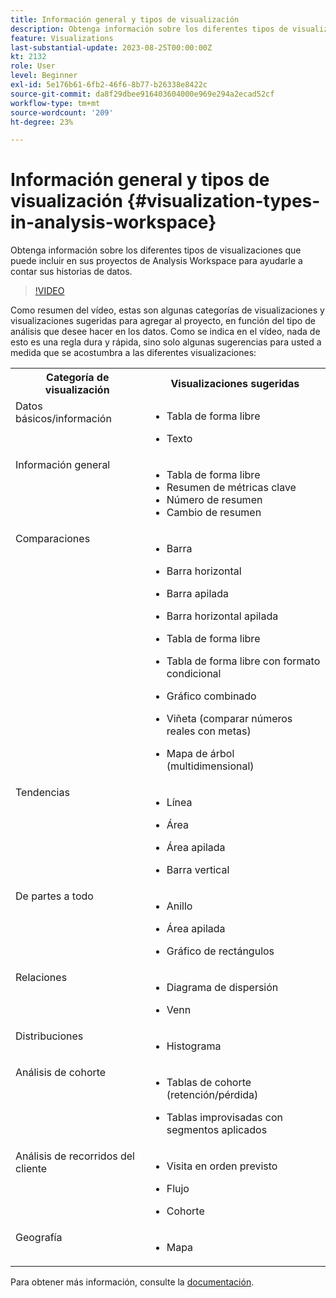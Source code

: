 ```yaml
---
title: Información general y tipos de visualización
description: Obtenga información sobre los diferentes tipos de visualizaciones que puede incluir en sus proyectos de Analysis Workspace para ayudarle a contar sus historias de datos.
feature: Visualizations
last-substantial-update: 2023-08-25T00:00:00Z
kt: 2132
role: User
level: Beginner
exl-id: 5e176b61-6fb2-46f6-8b77-b26338e8422c
source-git-commit: da8f29dbee916403604000e969e294a2ecad52cf
workflow-type: tm+mt
source-wordcount: '209'
ht-degree: 23%

---
```


# Información general y tipos de visualización {#visualization-types-in-analysis-workspace}

Obtenga información sobre los diferentes tipos de visualizaciones que puede incluir en sus proyectos de Analysis Workspace para ayudarle a contar sus historias de datos.

>[!VIDEO](https://video.tv.adobe.com/v/23994/?quality=12&learn=on)

Como resumen del vídeo, estas son algunas categorías de visualizaciones y visualizaciones sugeridas para agregar al proyecto, en función del tipo de análisis que desee hacer en los datos. Como se indica en el vídeo, nada de esto es una regla dura y rápida, sino solo algunas sugerencias para usted a medida que se acostumbra a las diferentes visualizaciones:

<table style="max-width: 1214px;">
<tr>
    <th>
        Categoría de visualización
    </th>
    <th>
        Visualizaciones sugeridas
    </th>
</tr>
<tr>
  <td style="vertical-align: top;">Datos básicos/información
  </td>

<td style="vertical-align: top;">

* Tabla de forma libre
* Texto

  </td>
</tr>
<tr>
  <td style="vertical-align: top;">Información general
  </td>

<td style="vertical-align: top;">

* Tabla de forma libre
* Resumen de métricas clave
* Número de resumen
* Cambio de resumen

</td>
</tr>
<tr>
  <td style="vertical-align: top;">Comparaciones
  </td>

<td style="vertical-align: top;">

* Barra
* Barra horizontal
* Barra apilada
* Barra horizontal apilada
* Tabla de forma libre
* Tabla de forma libre con formato condicional
* Gráfico combinado
* Viñeta (comparar números reales con metas)
* Mapa de árbol (multidimensional)

  </td>
</tr>
<tr>
  <td style="vertical-align: top;">Tendencias
  </td>

<td style="vertical-align: top;">

* Línea
* Área
* Área apilada
* Barra vertical

  </td>
</tr>
<tr>
  <td style="vertical-align: top;">De partes a todo
  </td>

<td style="vertical-align: top;">

* Anillo
* Área apilada
* Gráfico de rectángulos

  </td>
</tr>
<tr>
  <td style="vertical-align: top;">Relaciones
  </td>

<td style="vertical-align: top;">

* Diagrama de dispersión
* Venn

  </td>
</tr>
<tr>
  <td style="vertical-align: top;">Distribuciones
  </td>

<td style="vertical-align: top;">

* Histograma

  </td>
</tr>
<tr>
  <td style="vertical-align: top;">Análisis de cohorte
  </td>

<td style="vertical-align: top;">

* Tablas de cohorte (retención/pérdida)
* Tablas improvisadas con segmentos aplicados

  </td>
</tr>
<tr>
  <td style="vertical-align: top;">Análisis de recorridos del cliente
  </td>

<td style="vertical-align: top;">

* Visita en orden previsto
* Flujo
* Cohorte

  </td>
</tr>
<tr>
  <td style="vertical-align: top;">Geografía
  </td>

<td style="vertical-align: top;">

* Mapa

  </td>
</tr>


</table>

Para obtener más información, consulte la [documentación](https://experienceleague.adobe.com/docs/analytics/analyze/analysis-workspace/visualizations/freeform-analysis-visualizations.html?lang=es).

